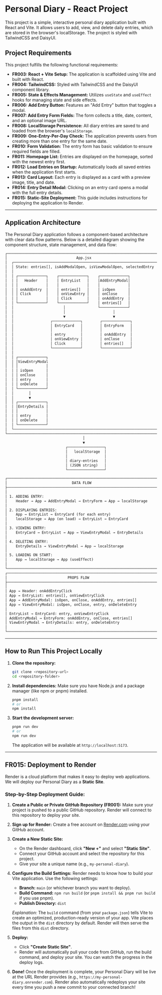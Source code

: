# Personal Diary - React Project

This project is a simple, interactive personal diary application built with React and Vite. It allows users to add, view, and delete daily entries, which are stored in the browser's localStorage. The project is styled with TailwindCSS and DaisyUI.

## Project Requirements

This project fulfills the following functional requirements:

- **FR003: React + Vite Setup:** The application is scaffolded using Vite and built with React.
- **FR004: TailwindCSS:** Styled with TailwindCSS and the DaisyUI component library.
- **FR005: State & Effects Management:** Utilizes `useState` and `useEffect` hooks for managing state and side effects.
- **FR006: Add Entry Button:** Features an "Add Entry" button that toggles a modal.
- **FR007: Add Entry Form Fields:** The form collects a title, date, content, and an optional image URL.
- **FR008: LocalStorage Persistence:** All diary entries are saved to and loaded from the browser's `localStorage`.
- **FR009: One-Entry-Per-Day Check:** The application prevents users from creating more than one entry for the same date.
- **FR010: Form Validation:** The entry form has basic validation to ensure required fields are filled.
- **FR011: Homepage List:** Entries are displayed on the homepage, sorted with the newest entry first.
- **FR012: Load Entries on Startup:** Automatically loads all saved entries when the application first starts.
- **FR013: Card Layout:** Each entry is displayed as a card with a preview image, title, and date.
- **FR014: Entry Detail Modal:** Clicking on an entry card opens a modal with the full entry details.
- **FR015: Static-Site Deployment:** This guide includes instructions for deploying the application to Render.

---

## Application Architecture

The Personal Diary application follows a component-based architecture with clear data flow patterns. Below is a detailed diagram showing the component structure, state management, and data flow:

```txt
┌────────────────────────────────────────────────────────────────────────────┐
│                                App.jsx                                     │
│  ┌─────────────────────────────────────────────────────────────────────┐   │
│  │ State: entries[], isAddModalOpen, isViewModalOpen, selectedEntry    │   │
│  │                                                                     │   │
│  │ ┌─────────────┐    ┌─────────────┐    ┌─────────────┐               │   │
│  │ │   Header    │    │ EntryList   │    │AddEntryModal│               │   │
│  │ │             │    │             │    │             │               │   │
│  │ │ onAddEntry  │    │ entries[]   │    │ isOpen      │               │   │
│  │ │ Click       │    │ onViewEntry │    │ onClose     │               │   │
│  │ │             │    │ Click       │    │ onAddEntry  │               │   │
│  │ └─────────────┘    └─────────────┘    │ entries[]   │               │   │
│  │                       │               └─────────────┘               │   │
│  │                       │                      │                      │   │
│  │                       ▼                      ▼                      │   │
│  │                 ┌─────────────┐        ┌─────────────┐              │   │
│  │                 │ EntryCard   │        │ EntryForm   │              │   │
│  │                 │             │        │             │              │   │
│  │                 │ entry       │        │ onAddEntry  │              │   │
│  │                 │ onViewEntry │        │ onClose     │              │   │
│  │                 │ Click       │        │ entries[]   │              │   │
│  │                 └─────────────┘        └─────────────┘              │   │
│  │                                                                     │   │
│  │ ┌─────────────┐                                                     │   │
│  │ │ViewEntryModal                                                     │   │
│  │ │             │                                                     │   │
│  │ │ isOpen      │                                                     │   │
│  │ │ onClose     │                                                     │   │
│  │ │ entry       │                                                     │   │
│  │ │ onDelete    │                                                     │   │
│  │ └─────────────┘                                                     │   │
│  │       │                                                             │   │
│  │       ▼                                                             │   │
│  │ ┌─────────────┐                                                     │   │
│  │ │EntryDetails │                                                     │   │
│  │ │             │                                                     │   │
│  │ │ entry       │                                                     │   │
│  │ │ onDelete    │                                                     │   │
│  │ └─────────────┘                                                     │   │
│  └─────────────────────────────────────────────────────────────────────┘   │
└────────────────────────────────────────────────────────────────────────────┘
                                    │
                                    ▼
                            ┌─────────────────┐
                            │   localStorage  │
                            │                 │
                            │ diary-entries   │
                            │ (JSON string)   │
                            └─────────────────┘

┌─────────────────────────────────────────────────────────────────────────────┐
│                              DATA FLOW                                      │
├─────────────────────────────────────────────────────────────────────────────┤
│                                                                             │
│ 1. ADDING ENTRY:                                                            │
│    Header → App → AddEntryModal → EntryForm → App → localStorage            │
│                                                                             │
│ 2. DISPLAYING ENTRIES:                                                      │
│    App → EntryList → EntryCard (for each entry)                             │
│    localStorage → App (on load) → EntryList → EntryCard                     │
│                                                                             │
│ 3. VIEWING ENTRY:                                                           │
│    EntryCard → EntryList → App → ViewEntryModal → EntryDetails              │
│                                                                             │
│ 4. DELETING ENTRY:                                                          │
│    EntryDetails → ViewEntryModal → App → localStorage                       │
│                                                                             │
│ 5. LOADING ON START:                                                        │
│    App → localStorage → App (useEffect)                                     │
│                                                                             │
└─────────────────────────────────────────────────────────────────────────────┘
┌─────────────────────────────────────────────────────────────────────────────┐
│                            PROPS FLOW                                       │
├─────────────────────────────────────────────────────────────────────────────┤
│                                                                             │
│ App → Header: onAddEntryClick                                               │
│ App → EntryList: entries[], onViewEntryClick                                │
│ App → AddEntryModal: isOpen, onClose, onAddEntry, entries[]                 │
│ App → ViewEntryModal: isOpen, onClose, entry, onDeleteEntry                 │
│                                                                             │
│ EntryList → EntryCard: entry, onViewEntryClick                              │
│ AddEntryModal → EntryForm: onAddEntry, onClose, entries[]                   │
│ ViewEntryModal → EntryDetails: entry, onDeleteEntry                         │
│                                                                             │
└─────────────────────────────────────────────────────────────────────────────┘

```

---

## How to Run This Project Locally

1.  **Clone the repository:**

    ```bash
    git clone <repository-url>
    cd <repository-folder>
    ```

2.  **Install dependencies:**
    Make sure you have Node.js and a package manager (like npm or pnpm) installed.

    ```bash
    pnpm install
    # or
    npm install
    ```

3.  **Start the development server:**
    ```bash
    pnpm run dev
    # or
    npm run dev
    ```
    The application will be available at `http://localhost:5173`.

---

## FR015: Deployment to Render

Render is a cloud platform that makes it easy to deploy web applications. We will deploy our Personal Diary as a **Static Site**.

### Step-by-Step Deployment Guide:

1.  **Create a Public or Private GitHub Repository (FR001):**
    Make sure your project is pushed to a public GitHub repository. Render will connect to this repository to deploy your site.

2.  **Sign up for Render:**
    Create a free account on [Render.com](https://render.com/) using your GitHub account.

3.  **Create a New Static Site:**
    - On the Render dashboard, click **"New +"** and select **"Static Site"**.
    - Connect your GitHub account and select the repository for this project.
    - Give your site a unique name (e.g., `my-personal-diary`).

4.  **Configure the Build Settings:**
    Render needs to know how to build your Vite application. Use the following settings:
    - **Branch:** `main` (or whichever branch you want to deploy).
    - **Build Command:** `npm run build` (or `pnpm install && pnpm run build` if you use pnpm).
    - **Publish Directory:** `dist`

    _Explanation:_ The `build` command (from your `package.json`) tells Vite to create an optimized, production-ready version of your app. Vite places the output in the `dist` directory by default. Render will then serve the files from this `dist` directory.

5.  **Deploy:**
    - Click **"Create Static Site"**.
    - Render will automatically pull your code from GitHub, run the build command, and deploy your site. You can watch the progress in the deploy logs.

6.  **Done!**
    Once the deployment is complete, your Personal Diary will be live at the URL Render provides (e.g., `https://my-personal-diary.onrender.com`). Render also automatically redeploys your site every time you push a new commit to your connected branch!
